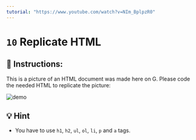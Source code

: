 ```yaml
---
tutorial: "https://www.youtube.com/watch?v=NIm_BplpzR0"
---
```


# `10` Replicate HTML

## 📝 Instructions:

This is a picture of an HTML document was made here on G. Please code the needed HTML to replicate the picture:

![demo](https://github.com/4GeeksAcademy/html-tutorial-exercises-course/blob/master/.learn/assets/10-replicate-html.png?raw=true)

## 💡 Hint

+ You have to use `h1`, `h2`, `ul`, `ol`, `li`, `p` and `a` tags.
